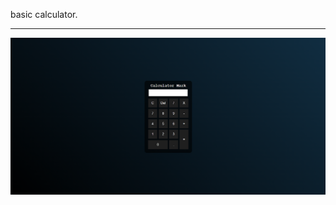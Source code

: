 basic calculator.

----------------------------------------------------------------

![Alt text](image.png)
